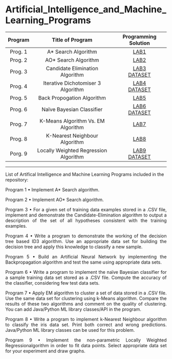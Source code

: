 # Artificial_Intelligence_and_Machine_Learning_Programs

|    Program     |           Title of Program            |      Programming Solution       | 
| :------------: | :-----------------------------------: | :-----------------------------: | 
|    Prog. 1     |       A\* Search Algorithm            |          [LAB1][lab1]           |
|    Prog. 2     |       AO\* Search Algorithm           |          [LAB2][lab2]           | 
|    Prog. 3     |    Candidate Elimination Algorithm    | [LAB3][lab3]<br>[DATASET][csv1] | 
|    Prog. 4     | Iterative Dichotomiser 3 Algorithm    | [LAB4][lab4]<br>[DATASET][csv2] | 
|    Prog. 5     |       Back Propogation Algorithm      |          [LAB5][lab5]           | 
|    Prog. 6     |       Naïve Bayesian Classifier       | [LAB6][lab6]<br>[DATASET][csv3] | 
|    Prog. 7     |  K-Means Algorithm Vs. EM Algorithm   |          [LAB7][lab7]           | 
|    Prog. 8     |     K-Nearest Neighbour Algorithm     |          [LAB8][lab8]           | 
|    Porg. 9     | Locally Weighted Regression Algorithm | [LAB9][lab9]<br>[DATASET][csv4] | 

[lab1]: https://github.com/amit25bhalerao/Artificial-Intelligence-and-Machine-Learning-Programming/tree/main/Program1/main.py
[lab2]: https://github.com/amit25bhalerao/Artificial-Intelligence-and-Machine-Learning-Programming/tree/main/Program2/main.py
[lab3]: https://github.com/amit25bhalerao/Artificial-Intelligence-and-Machine-Learning-Programming/tree/main/Program3/main.py
[lab4]: https://github.com/amit25bhalerao/Artificial-Intelligence-and-Machine-Learning-Programming/tree/main/Program4/main.py
[lab5]: https://github.com/amit25bhalerao/Artificial-Intelligence-and-Machine-Learning-Programming/tree/main/Program5/main.py
[lab6]: https://github.com/amit25bhalerao/Artificial-Intelligence-and-Machine-Learning-Programming/tree/main/Program6/main.py
[lab7]: https://github.com/amit25bhalerao/Artificial-Intelligence-and-Machine-Learning-Programming/tree/main/Program7/main.py
[lab8]: https://github.com/amit25bhalerao/Artificial-Intelligence-and-Machine-Learning-Programming/tree/main/Program8/main.py
[lab9]: https://github.com/amit25bhalerao/Artificial-Intelligence-and-Machine-Learning-Programming/tree/main/Program9/main.py
[csv1]: https://github.com/amit25bhalerao/Artificial-Intelligence-and-Machine-Learning-Programming/tree/main/Program3/Data.csv
[csv2]: https://github.com/amit25bhalerao/Artificial-Intelligence-and-Machine-Learning-Programming/tree/main/Program4/Data.csv
[csv3]: https://github.com/amit25bhalerao/Artificial-Intelligence-and-Machine-Learning-Programming/tree/main/Program6/Data.csv
[csv4]: https://github.com/amit25bhalerao/Artificial-Intelligence-and-Machine-Learning-Programming/tree/main/Program9/Data.csv

-----------------------------------------------------------------------------------------------------------------------------------------------------------------------
List of Artifical Intelligence and Machine Learning Programs included in the repository:

<p align="justify"> 
Program 1 • Implement A* Search algorithm.
</p>

<p align="justify"> 
Program 2 • Implement AO* Search algorithm.
</p>

<p align="justify"> 
Program 3 • For a given set of training data examples stored in a .CSV file, implement and demonstrate the Candidate-Elimination algorithm to output a description of the set of 
all hypotheses consistent with the training examples.
</p>

<p align="justify"> 
Program 4 • Write a program to demonstrate the working of the decision tree based ID3 algorithm. Use an appropriate data set for building the decision tree and apply this knowledge to classify a new sample.
</p>

<p align="justify"> 
Program 5 • Build an Artificial Neural Network by implementing the Backpropagation algorithm and test the same using appropriate data sets.
</p>

<p align="justify"> 
Program 6 • Write a program to implement the naïve Bayesian classifier for a sample training data set stored as a .CSV file. Compute the accuracy of the classifier, 
considering few test data sets.
</p>

<p align="justify"> 
Program 7 • Apply EM algorithm to cluster a set of data stored in a .CSV file. Use the same data set for clustering using k-Means algorithm. Compare the results of these two algorithms and comment on the quality of clustering. You can add Java/Python ML library classes/API in the program.
</p>

<p align="justify"> 
Program 8 • Write a program to implement k-Nearest Neighbour algorithm to classify the iris data set. Print both correct and wrong predictions. Java/Python ML library 
classes can be used for this problem.
</p>

<p align="justify"> 
Program 9 • Implement the non-parametric Locally Weighted Regressionalgorithm in order to fit data points. Select appropriate data set for your experiment and draw graphs.
</p>
